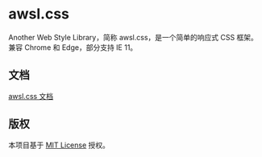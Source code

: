 # awsl.css

Another Web Style Library，简称 awsl.css，是一个简单的响应式 CSS 框架。兼容 Chrome 和 Edge，部分支持 IE 11。

## 文档 
[awsl.css 文档](https://awsl.josephcz.xyz/)

## 版权
本项目基于 [MIT License](https://github.com/baobao1270/awsl.css/blob/master/LICENSE) 授权。
